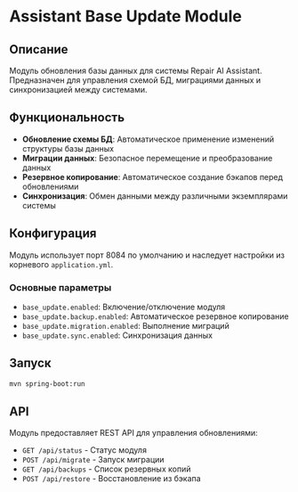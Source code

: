 # Assistant Base Update Module

## Описание

Модуль обновления базы данных для системы Repair AI Assistant. Предназначен для управления схемой БД, миграциями данных и синхронизацией между системами.

## Функциональность

- **Обновление схемы БД**: Автоматическое применение изменений структуры базы данных
- **Миграции данных**: Безопасное перемещение и преобразование данных
- **Резервное копирование**: Автоматическое создание бэкапов перед обновлениями
- **Синхронизация**: Обмен данными между различными экземплярами системы

## Конфигурация

Модуль использует порт 8084 по умолчанию и наследует настройки из корневого `application.yml`.

### Основные параметры

- `base_update.enabled`: Включение/отключение модуля
- `base_update.backup.enabled`: Автоматическое резервное копирование
- `base_update.migration.enabled`: Выполнение миграций
- `base_update.sync.enabled`: Синхронизация данных

## Запуск

```bash
mvn spring-boot:run
```

## API

Модуль предоставляет REST API для управления обновлениями:

- `GET /api/status` - Статус модуля
- `POST /api/migrate` - Запуск миграции
- `GET /api/backups` - Список резервных копий
- `POST /api/restore` - Восстановление из бэкапа
